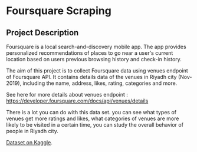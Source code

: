 # Foursquare Scraping

## Project Description
Foursquare is a local search-and-discovery mobile app. The app provides personalized recommendations of places to go near a user's current location based on users previous browsing history and check-in history.

The aim of this project is to collect Foursquare data using venues endpoint of Foursquare API. It contains details data of the venues in Riyadh city (Nov-2019), including the name, address, likes, rating, categories and more.

See here for more details about venues endpoint : https://developer.foursquare.com/docs/api/venues/details

There is a lot you can do with this data set. you can see what types of venues get more ratings and likes, what categories of venues are more likely to be visited in a certain time, you can study the overall behavior of people in Riyadh city.

 [Dataset on Kaggle](https://www.kaggle.com/mzoonalwalmani/foursquare-venues-riyadh).
